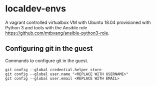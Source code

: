 # localdev-envs

A vagrant controlled virtualbox VM with Ubuntu 18.04 provisioned with Python 3 and tools with the Ansible role https://github.com/mtbvang/ansible-python3-role.

## Configuring git in the guest

Commands to configure git in the guest.

```
git config --global credential.helper store
git config --global user.name "<REPLACE WITH USERNAME>"
git config --global user.email <REPLACE WITH EMAIL>